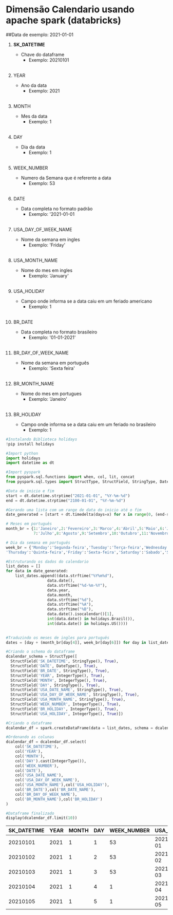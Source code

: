 # Dimensão Calendario usando apache spark (databricks)  <br />

##Data de exemplo: 2021-01-01
1. **SK_DATETIME**
   - Chave do dataframe 
        - Exemplo: 20210101 
       <br>
2. YEAR 
   - Ano da data 
        - Exemplo: 2021
        <br>
3. MONTH 
   - Mes da data 
        - Exemplo: 1 
        <br>
4. DAY
    -  Dia da data 
        - Exemplo: 1
        <br>
5. WEEK_NUMBER
    -  Numero da Semana que é referente a data
        - Exemplo: 53
        <br>
        
6. DATE
    - Data completa no formato padrão 
        - Exemplo: '2021-01-01
        <br>
        
7. USA_DAY_OF_WEEK_NAME
    - Nome da semana em ingles
        - Exemplo:  'Friday'
        <br>
        
        
8. USA_MONTH_NAME
    - Nome do mes em ingles 
        - Exemplo:  'January'
        <br>
        
9. USA_HOLIDAY
    - Campo onde informa se a data caiu em um feriado americano 
        - Exemplo: 1
        <br>
        
10. BR_DATE
    - Data completa no formato brasileiro 
        - Exemplo: '01-01-2021'
        <br>
        
11. BR_DAY_OF_WEEK_NAME
    - Nome da semana em português
      - Exemplo: 'Sexta feira'
      <br>

13. BR_MONTH_NAME
    - Nome do mes em portugues 
        - Exemplo: 'Janeiro'
       <br>
       
14. BR_HOLIDAY
    - Campo onde informa se a data caiu em um feriado no brasileiro 
        - Exemplo: 1


```python
#Instalando Biblioteca holidays
!pip install holidays
```
```python
#Import python
import holidays
import datetime as dt
```
```python
#Import pyspark
from pyspark.sql.functions import when, col, lit, concat
from pyspark.sql.types import StructType, StructField, StringType, DateType, IntegerType
```
```python
#Data de inicio e fim
start = dt.datetime.strptime("2021-01-01", "%Y-%m-%d")
end = dt.datetime.strptime("2100-01-01", "%Y-%m-%d")

#Gerando uma lista com um range de data do inicio até o fim
date_generated = [start + dt.timedelta(days=x) for x in range(0, (end-start).days)]
```
```python
# Meses em português
month_br = {1:'Janeiro',2:'Fevereiro',3:'Marco',4:'Abril',5:'Maio',6:'Junho',
            7:'Julho',8:'Agosto',9:'Setembro',10:'Outubro',11:'Novembro',12:'Dezembro'}
```

```python
# Dia da semana em português
week_br = {'Monday':'Segunda-feira','Tuesday':'Terça-feira','Wednesday':'Quarta-feira',
'Thursday':'Quinta-feira','Friday':'Sexta-feira','Saturday':'Sabado','Sunday':'Domingo'}
```



```python
#Estruturando os dados do calendario
list_dates = []
for data in date_generated:
    list_dates.append((data.strftime("%Y%m%d"),
                  data.date(),
                  data.strftime("%d-%m-%Y"),
                  data.year,
                  data.month,
                  data.strftime("%d"),
                  data.strftime("%A"),
                  data.strftime("%B"),
                  data.date().isocalendar()[1],
                  int(data.date() in holidays.Brazil()),
                  int(data.date() in holidays.US())))
    
```
```python
#Traduzindo os meses de ingles para português
dates = [day + (month_br[day[4]], week_br[day[6]]) for day in list_dates]
```

```python
#Criando o schema do dataframe
dcalendar_schema = StructType([
  StructField('SK_DATETIME', StringType(), True),
  StructField('DATE', DateType(), True),
  StructField('BR_DATE', StringType(), True),
  StructField('YEAR', IntegerType(), True),
  StructField('MONTH', IntegerType(), True),
  StructField('DAY', StringType(), True),
  StructField('USA_DATE_NAME', StringType(), True),
  StructField('USA_DAY_OF_WEEK_NAME', StringType(), True),
  StructField('USA_MONTH_NAME', StringType(), True),
  StructField('WEEK_NUMBER', IntegerType(), True),
  StructField('BR_HOLIDAY', IntegerType(), True),
  StructField('USA_HOLIDAY', IntegerType(), True)])
```

```python
#Criando o dataframe
dcalendar_df = spark.createDataFrame(data = list_dates, schema = dcalendar_schema)
```

```python
#Ordenando as colunas 
dcalendar_df = dcalendar_df.select(
    col('SK_DATETIME'),
    col('YEAR'),
    col('MONTH'),
    col('DAY').cast(IntegerType()),
    col('WEEK_NUMBER'),
    col('DATE'),
    col('USA_DATE_NAME'),
    col('USA_DAY_OF_WEEK_NAME'),
    col('USA_MONTH_NAME'),col('USA_HOLIDAY'),
    col('BR_DATE'),col('BR_DATE_NAME'),
    col('BR_DAY_OF_WEEK_NAME'),
    col('BR_MONTH_NAME'),col('BR_HOLIDAY')
)
```
```python
#Dataframe finalizado
display(dcalendar_df.limit(10))
```
SK_DATETIME|YEAR|MONTH|DAY| WEEK_NUMBER |USA_DATE  |USA_DAY_OF_WEEK_NAME|USA_MONTH_NAME|USA_HOLIDAY|BR_DATE   |BR_DAY_OF_WEEK_NAME|BR_MONTH_NAME|BR_HOLIDAY|
---------  |----|-----|---| ------------ |----------|--------------------|--------------|-----------|----------|-------------------|-------------|----------|
20210101   |2021|1    |1  |      53      |2021-01-01|Friday              |January       |1          |01-01-2021|Sexta-feira        |Janeiro      |1         |
20210102   |2021|1    |2  |      53      |2021-01-02|Saturday            |January       |0          |02-01-2021|Sabado             |Janeiro      |0         |
20210103   |2021|1    |3  |      53      |2021-01-03|Sunday              |January       |0          |03-01-2021|Segunda-feira      |Janeiro      |0         |
20210104   |2021|1    |4  |       1      |2021-01-04|Monday              |January       |0          |04-01-2021|Domingo            |Janeiro      |0         |
20210105   |2021|1    |5  |       1      |2021-01-05|Tuesday             |January       |0          |05-01-2021|Terca-Feira        |Janeiro      |0         |


